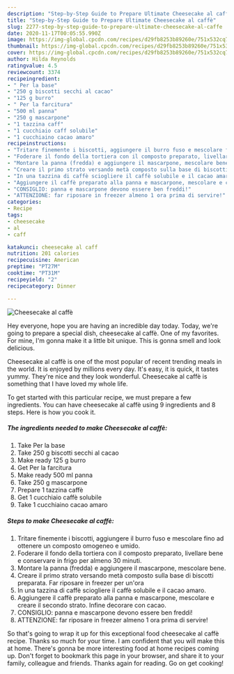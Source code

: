 ```yaml
---
description: "Step-by-Step Guide to Prepare Ultimate Cheesecake al caffè"
title: "Step-by-Step Guide to Prepare Ultimate Cheesecake al caffè"
slug: 2277-step-by-step-guide-to-prepare-ultimate-cheesecake-al-caffe
date: 2020-11-17T00:05:55.990Z
image: https://img-global.cpcdn.com/recipes/d29fb8253b89260e/751x532cq70/cheesecake-al-caffe-recipe-main-photo.jpg
thumbnail: https://img-global.cpcdn.com/recipes/d29fb8253b89260e/751x532cq70/cheesecake-al-caffe-recipe-main-photo.jpg
cover: https://img-global.cpcdn.com/recipes/d29fb8253b89260e/751x532cq70/cheesecake-al-caffe-recipe-main-photo.jpg
author: Hilda Reynolds
ratingvalue: 4.5
reviewcount: 3374
recipeingredient:
- " Per la base"
- "250 g biscotti secchi al cacao"
- "125 g burro"
- " Per la farcitura"
- "500 ml panna"
- "250 g mascarpone"
- "1 tazzina caff"
- "1 cucchiaio caff solubile"
- "1 cucchiaino cacao amaro"
recipeinstructions:
- "Tritare finemente i biscotti, aggiungere il burro fuso e mescolare fino ad ottenere un composto omogeneo e umido."
- "Foderare il fondo della tortiera con il composto preparato, livellare bene e conservare in frigo per almeno 30 minuti."
- "Montare la panna (fredda) e aggiungere il mascarpone, mescolare bene."
- "Creare il primo strato versando metà composto sulla base di biscotti preparata. Far riposare in freezer per un&#39;ora"
- "In una tazzina di caffè sciogliere il caffè solubile e il cacao amaro."
- "Aggiungere il caffè preparato alla panna e mascarpone, mescolare e creare il secondo strato. Infine decorare con cacao."
- "CONSIGLIO: panna e mascarpone devono essere ben freddi!"
- "ATTENZIONE: far riposare in freezer almeno 1 ora prima di servire!"
categories:
- Recipe
tags:
- cheesecake
- al
- caff

katakunci: cheesecake al caff 
nutrition: 201 calories
recipecuisine: American
preptime: "PT27M"
cooktime: "PT31M"
recipeyield: "2"
recipecategory: Dinner

---
```



![Cheesecake al caffè](https://img-global.cpcdn.com/recipes/d29fb8253b89260e/751x532cq70/cheesecake-al-caffe-recipe-main-photo.jpg)

Hey everyone, hope you are having an incredible day today. Today, we're going to prepare a special dish, cheesecake al caffè. One of my favorites. For mine, I'm gonna make it a little bit unique. This is gonna smell and look delicious.

Cheesecake al caffè is one of the most popular of recent trending meals in the world. It is enjoyed by millions every day. It's easy, it is quick, it tastes yummy. They're nice and they look wonderful. Cheesecake al caffè is something that I have loved my whole life.




To get started with this particular recipe, we must prepare a few ingredients. You can have cheesecake al caffè using 9 ingredients and 8 steps. Here is how you cook it.

<!--inarticleads1-->

##### The ingredients needed to make Cheesecake al caffè:

1. Take  Per la base
1. Take 250 g biscotti secchi al cacao
1. Make ready 125 g burro
1. Get  Per la farcitura
1. Make ready 500 ml panna
1. Take 250 g mascarpone
1. Prepare 1 tazzina caffè
1. Get 1 cucchiaio caffè solubile
1. Take 1 cucchiaino cacao amaro




<!--inarticleads2-->

##### Steps to make Cheesecake al caffè:

1. Tritare finemente i biscotti, aggiungere il burro fuso e mescolare fino ad ottenere un composto omogeneo e umido.
1. Foderare il fondo della tortiera con il composto preparato, livellare bene e conservare in frigo per almeno 30 minuti.
1. Montare la panna (fredda) e aggiungere il mascarpone, mescolare bene.
1. Creare il primo strato versando metà composto sulla base di biscotti preparata. Far riposare in freezer per un&#39;ora
1. In una tazzina di caffè sciogliere il caffè solubile e il cacao amaro.
1. Aggiungere il caffè preparato alla panna e mascarpone, mescolare e creare il secondo strato. Infine decorare con cacao.
1. CONSIGLIO: panna e mascarpone devono essere ben freddi!
1. ATTENZIONE: far riposare in freezer almeno 1 ora prima di servire!




So that's going to wrap it up for this exceptional food cheesecake al caffè recipe. Thanks so much for your time. I am confident that you will make this at home. There's gonna be more interesting food at home recipes coming up. Don't forget to bookmark this page in your browser, and share it to your family, colleague and friends. Thanks again for reading. Go on get cooking!
